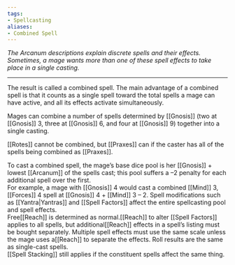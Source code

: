 ```yaml
---
tags:
- Spellcasting
aliases:
- Combined Spell
---
```


_The Arcanum descriptions explain discrete spells and their effects. Sometimes, a mage wants more than one of these spell effects to take place in a single casting._

---

The result is called a combined spell. The main advantage of a combined spell is that it counts as a single spell toward the total spells a mage can have active, and all its effects activate simultaneously.

Mages can combine a number of spells determined by [[Gnosis]] (two at [[Gnosis]] 3, three at [[Gnosis]] 6, and four at [[Gnosis]] 9) together into a single casting.

[[Rotes]] cannot be combined, but [[Praxes]] can if the caster has all of the spells being combined as [[Praxes]].

To cast a combined spell, the mage’s base dice pool is her [[Gnosis]] + lowest [[Arcanum]] of the spells cast; this pool suffers a –2 penalty for each additional spell over the first.\
For example, a mage with [[Gnosis]] 4 would cast a combined [[Mind]] 3, [[Forces]] 4 spell at [[Gnosis]] 4 + [[Mind]] 3 – 2. Spell modifications such as [[Yantra|Yantras]] and [[Spell Factors]] affect the entire spellcasting pool and spell effects.\
Free[[Reach]] is determined as normal.[[Reach]] to alter [[Spell Factors]] applies to all spells, but additional[[Reach]] effects in a spell’s listing must be bought separately. Multiple spell effects must use the same scale unless the mage uses a[[Reach]] to separate the effects. Roll results are the same as single-cast spells.\
[[Spell Stacking]] still applies if the constituent spells affect the same thing.